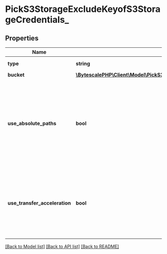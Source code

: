 # PickS3StorageExcludeKeyofS3StorageCredentials\_

## Properties

| Name                          | Type                                                                                                                                         | Description                                                                                                                                                                                                                                                                                          | Notes |
| ----------------------------- | -------------------------------------------------------------------------------------------------------------------------------------------- | ---------------------------------------------------------------------------------------------------------------------------------------------------------------------------------------------------------------------------------------------------------------------------------------------------- | ----- |
| **type**                      | **string**                                                                                                                                   | The type of this storage layer.                                                                                                                                                                                                                                                                      |
| **bucket**                    | [**\BytescalePHP\Client\Model\PickS3StorageExcludeKeyofS3StorageCredentialsBucket**](PickS3StorageExcludeKeyofS3StorageCredentialsBucket.md) |                                                                                                                                                                                                                                                                                                      |
| **use_absolute_paths**        | **bool**                                                                                                                                     | If &#x60;true&#x60; then writes S3 objects with full &#x60;filePath&#x60; as key, prefixed with the &#x60;objectKeyPrefix&#x60;. If &#x60;false&#x60; then writes S3 objects using a relative &#x60;filePath&#x60; in relation to folder&#x27;s path, prefixed with the &#x60;objectKeyPrefix&#x60;. |
| **use_transfer_acceleration** | **bool**                                                                                                                                     | Enables S3 transfer acceleration, providing improved file upload speeds for larger files. Note: this setting must also be enabled on the S3 bucket.                                                                                                                                                  |

[[Back to Model list]](../../README.md#documentation-for-models) [[Back to API list]](../../README.md#documentation-for-api-endpoints) [[Back to README]](../../README.md)
